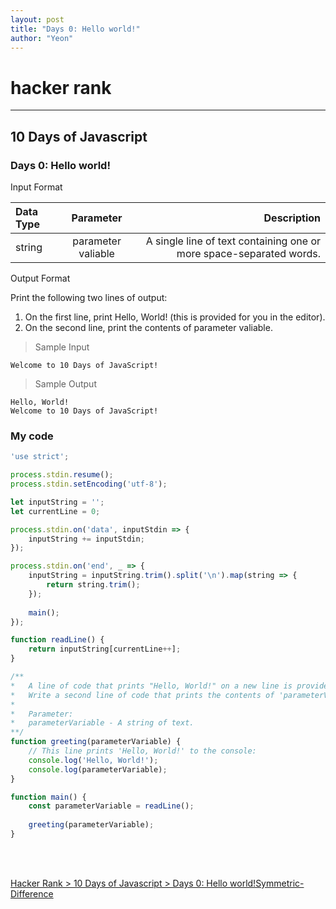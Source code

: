 ```yaml
---
layout: post
title: "Days 0: Hello world!"
author: "Yeon"
---
```


# hacker rank
---
## 10 Days of Javascript
### Days 0: Hello world!

Input Format

| Data Type     | Parameter         | Description                                                         |
| :------------ | :---------------: | ------------------------------------------------------------------: |
| string        | parameter valiable| A single line of text containing one or more space-separated words. |

Output Format

Print the following two lines of output:

1. On the first line, print Hello, World! (this is provided for you in the editor).
2. On the second line, print the contents of parameter valiable.


> Sample Input
~~~
Welcome to 10 Days of JavaScript!
~~~

> Sample Output
~~~
Hello, World!
Welcome to 10 Days of JavaScript!
~~~

### My code
```javascript
'use strict';

process.stdin.resume();
process.stdin.setEncoding('utf-8');

let inputString = '';
let currentLine = 0;

process.stdin.on('data', inputStdin => {
    inputString += inputStdin;
});

process.stdin.on('end', _ => {
    inputString = inputString.trim().split('\n').map(string => {
        return string.trim();
    });
    
    main();    
});

function readLine() {
    return inputString[currentLine++];
}

/**
*   A line of code that prints "Hello, World!" on a new line is provided in the editor. 
*   Write a second line of code that prints the contents of 'parameterVariable' on a new line.
*
*	Parameter:
*   parameterVariable - A string of text.
**/
function greeting(parameterVariable) {
    // This line prints 'Hello, World!' to the console:
    console.log('Hello, World!');
    console.log(parameterVariable);
}

function main() {
    const parameterVariable = readLine();
    
    greeting(parameterVariable);
}
```

<br>
<br>

[Hacker Rank > 10 Days of Javascript > Days 0: Hello world!Symmetric-Difference ](https://www.hackerrank.com/challenges/js10-hello-world/problem)